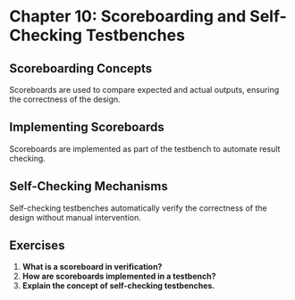 # Chapter 10: Scoreboarding and Self-Checking Testbenches

## Scoreboarding Concepts
Scoreboards are used to compare expected and actual outputs, ensuring the correctness of the design.

## Implementing Scoreboards
Scoreboards are implemented as part of the testbench to automate result checking.

## Self-Checking Mechanisms
Self-checking testbenches automatically verify the correctness of the design without manual intervention.

## Exercises
1. **What is a scoreboard in verification?**
2. **How are scoreboards implemented in a testbench?**
3. **Explain the concept of self-checking testbenches.**
